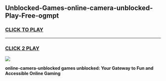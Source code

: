 
## Unblocked-Games-online-camera-unblocked-Play-Free-ogmpt
<h3>
<a href="https://premium76.site?title=online-camera-unblocked&ref=21A">CLICK TO PLAY</a></h3>
<hr>

<h3>
<a href="https://premium76.site?title=online-camera-unblocked&ref=21A">CLICK 2 PLAY</a>
  
</h3>

<a href="https://premium76.site?title=online-camera-unblocked&ref=21A"><img src="https://clearcache.store/games.png"></a>


**online-camera-unblocked games unblocked: Your Gateway to Fun and Accessible Online Gaming**
